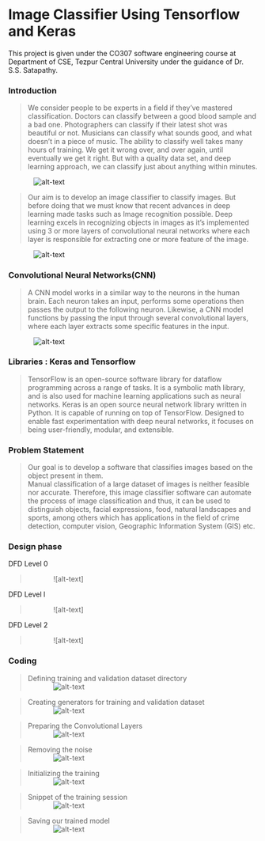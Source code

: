 # Image Classifier Using Tensorflow and Keras
This project is given under the CO307 software engineering course at Department of CSE, Tezpur Central University under the guidance of Dr. S.S. Satapathy.

### Introduction
> We consider people to be experts in a field if they’ve mastered classification. Doctors  can classify between a good blood sample and a bad one. Photographers can classify if their latest shot was beautiful or not. Musicians can classify what sounds good, and what doesn’t in a piece of music. The ability to classify well takes many hours of training. We get it wrong over, and over again, until eventually we get it right. But with a quality data set, and deep learning approach, we can classify just about anything within minutes.  

&nbsp;&nbsp;&nbsp;&nbsp;&nbsp;&nbsp;&nbsp;&nbsp;&nbsp;&nbsp;&nbsp;&nbsp;&nbsp;![alt-text](https://thumbs.dreamstime.com/t/doctor-woman-working-microscope-laboratory-female-scientist-looking-microscope-lab-scientist-using-109583611.jpg)  
> Our aim is to develop an image classifier to classify images. But before doing that we must know that recent advances in deep learning made tasks such as Image recognition possible. Deep learning excels in recognizing objects in images as it’s implemented using 3 or more layers of convolutional neural networks where each layer is responsible for extracting one or more feature of the image.  

&nbsp;&nbsp;&nbsp;&nbsp;&nbsp;&nbsp;&nbsp;&nbsp;&nbsp;&nbsp;&nbsp;&nbsp;&nbsp;![alt-text](https://www.pyimagesearch.com/wp-content/uploads/2016/05/deep_learning_example.jpg)  

### Convolutional Neural Networks(CNN)  
> A CNN model works in a similar way to the neurons in the human brain. Each neuron takes an input, performs some operations then passes the output to the following neuron. Likewise, a CNN model functions by passing the input through several convolutional layers, where each layer extracts some specific features in the input.  

&nbsp;&nbsp;&nbsp;&nbsp;&nbsp;&nbsp;&nbsp;&nbsp;&nbsp;&nbsp;&nbsp;&nbsp;&nbsp;![alt-text](http://www.learnopencv.com/wp-content/uploads/2017/11/cnn-schema1.jpg)  

### Libraries : Keras and Tensorflow  
> TensorFlow is an open-source software library for dataflow programming across a range of tasks. It is a symbolic math library, and is also used for machine learning applications such as neural networks.
> Keras is an open source neural network library written in Python. It is capable of running on top of TensorFlow. Designed to enable fast experimentation with deep neural networks, it focuses on being user-friendly, modular, and extensible.  

### Problem Statement
> Our goal is to develop a software that classifies images based on the object present in them.  
Manual classification of a large dataset of images is neither feasible nor accurate. Therefore, this image classifier software can automate the process of image classification and thus, it can be used to distinguish objects, facial expressions, food, natural landscapes and sports, among others which has applications in the field of crime detection, computer vision, Geographic Information System (GIS) etc.  

### Design phase  
DFD Level 0  
> &nbsp;&nbsp;&nbsp;&nbsp;&nbsp;&nbsp;&nbsp;&nbsp;&nbsp;&nbsp;&nbsp;&nbsp;&nbsp;![alt-text]

DFD Level l
> &nbsp;&nbsp;&nbsp;&nbsp;&nbsp;&nbsp;&nbsp;&nbsp;&nbsp;&nbsp;&nbsp;&nbsp;&nbsp;![alt-text]

DFD Level 2
> &nbsp;&nbsp;&nbsp;&nbsp;&nbsp;&nbsp;&nbsp;&nbsp;&nbsp;&nbsp;&nbsp;&nbsp;&nbsp;![alt-text]

### Coding  
> Defining training and validation dataset directory  
&nbsp;&nbsp;&nbsp;&nbsp;&nbsp;&nbsp;&nbsp;&nbsp;&nbsp;&nbsp;&nbsp;&nbsp;&nbsp;![alt-text]()  

> Creating generators for training and validation dataset  
&nbsp;&nbsp;&nbsp;&nbsp;&nbsp;&nbsp;&nbsp;&nbsp;&nbsp;&nbsp;&nbsp;&nbsp;&nbsp;![alt-text]()

> Preparing the Convolutional Layers  
&nbsp;&nbsp;&nbsp;&nbsp;&nbsp;&nbsp;&nbsp;&nbsp;&nbsp;&nbsp;&nbsp;&nbsp;&nbsp;![alt-text]()

> Removing the noise  
&nbsp;&nbsp;&nbsp;&nbsp;&nbsp;&nbsp;&nbsp;&nbsp;&nbsp;&nbsp;&nbsp;&nbsp;&nbsp;![alt-text]()

> Initializing the training  
&nbsp;&nbsp;&nbsp;&nbsp;&nbsp;&nbsp;&nbsp;&nbsp;&nbsp;&nbsp;&nbsp;&nbsp;&nbsp;![alt-text]()  

> Snippet of the training session  
&nbsp;&nbsp;&nbsp;&nbsp;&nbsp;&nbsp;&nbsp;&nbsp;&nbsp;&nbsp;&nbsp;&nbsp;&nbsp;![alt-text]()  

> Saving our trained model  
&nbsp;&nbsp;&nbsp;&nbsp;&nbsp;&nbsp;&nbsp;&nbsp;&nbsp;&nbsp;&nbsp;&nbsp;&nbsp;![alt-text]()   


